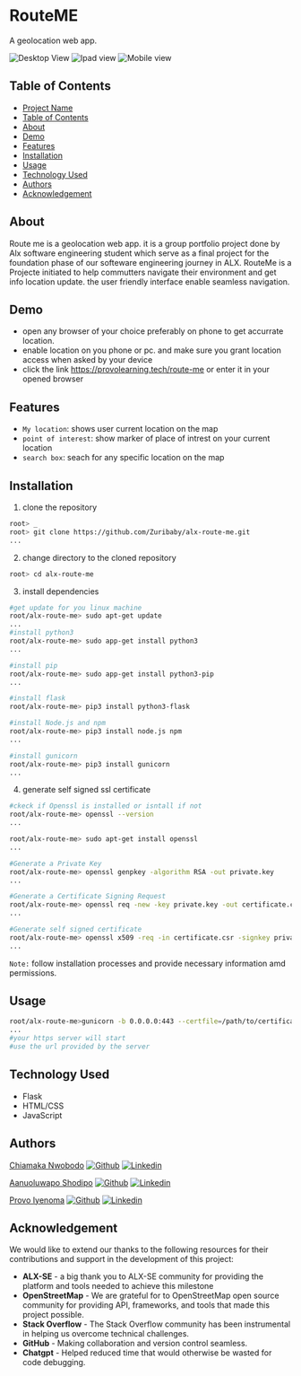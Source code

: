 # RouteME

A geolocation web app.

![Desktop View](./readme_images/routeme_desktop.PNG)
![Ipad view](./readme_images/routeme_ipad.PNG) ![Mobile view](./readme_images/routme_mobile.PNG)

## Table of Contents

- [Project Name](#project-name)
- [Table of Contents](#table-of-contents)
- [About](#about)
- [Demo](#demo)
- [Features](#features)
- [Installation](#installation)
- [Usage](#usage)
- [Technology Used](#technology-used)
- [Authors](#authors)
- [Acknowledgement](#acknowledgement)

## About

Route me is a geolocation web app. it is a group portfolio project done by Alx software engineering
student which serve as a final project for the foundation phase of our softeware engineering journey
in  ALX.
RouteMe is a Projecte initiated to help commutters navigate their environment and get info location update. the user friendly interface enable seamless navigation.

## Demo

- open any browser of your choice preferably on phone to get accurrate location.
- enable location on you phone or pc. and make sure you grant location access when asked by your device
- click the link https://provolearning.tech/route-me or enter it in your opened browser 

## Features

- `My location`: shows user current location on the map
- `point of interest`: show marker of place of intrest on your current location
- `search box`: seach for any specific location on the map

## Installation

1. clone the repository

```bash
root> _
root> git clone https://github.com/Zuribaby/alx-route-me.git
...

```
2. change directory to the cloned repository

```bash
root> cd alx-route-me
```
3. install dependencies

```bash
#get update for you linux machine
root/alx-route-me> sudo apt-get update
...
#install python3
root/alx-route-me> sudo app-get install python3
...

#install pip
root/alx-route-me> sudo app-get install python3-pip
...

#install flask
root/alx-route-me> pip3 install python3-flask

#install Node.js and npm
root/alx-route-me> pip3 install node.js npm
...

#install gunicorn 
root/alx-route-me> pip3 install gunicorn
...

```
4. generate self signed ssl certificate

```bash
#ckeck if Openssl is installed or isntall if not
root/alx-route-me> openssl --version
...

root/alx-route-me> sudo apt-get install openssl
...

#Generate a Private Key
root/alx-route-me> openssl genpkey -algorithm RSA -out private.key
...

#Generate a Certificate Signing Request
root/alx-route-me> openssl req -new -key private.key -out certificate.csr
...

#Generate self signed certificate
root/alx-route-me> openssl x509 -req -in certificate.csr -signkey private.key -out certificate.crt
...

```
`Note:` follow installation processes and provide necessary information amd permissions.

## Usage 

```bash
root/alx-route-me>gunicorn -b 0.0.0.0:443 --certfile=/path/to/certificate.crt --keyfile=/path/to/private.key app:app
... 
#your https server will start 
#use the url provided by the server
```

## Technology Used

- Flask
- HTML/CSS
- JavaScript

## Authors

[Chiamaka Nwobodo](https://github.com/Zuribaby)
  [![Github](./readme_images/github.png)](https://github.com/Zuribaby)
  [![Linkedin](./readme_images/linkedin.png)](https://www.linkedin.com/in/yourusername)

[Aanuoluwapo Shodipo](https://github.com/Desolution1)
  [![Github](./readme_images/github.png)](https://github.com/Desolution1)
  [![Linkedin](./readme_images/linkedin.png)](https://www.linkedin.com/in/yourusername)

[Provo Iyenoma](https://github.com/Provoski)
  [![Github](./readme_images/github.png)](https://github.com/Provoski)
  [![Linkedin](./readme_images/linkedin.png)](https://www.linkedin.com/in/iyenoma-provo-6b633516a)

## Acknowledgement
We would like to extend our thanks to the following resources for their contributions and support in the development of this project:

- **ALX-SE** - a big thank you to ALX-SE community for providing the platform and tools needed to achieve this milestone 
- **OpenStreetMap** - We are grateful for to OpenStreetMap open source community for providing API, frameworks, and tools that made this project possible.
- **Stack Overflow** - The Stack Overflow community has been instrumental in helping us overcome technical challenges.
- **GitHub** - Making collaboration and version control seamless.
- **Chatgpt** - Helped reduced time that would otherwise be wasted for code debugging. 